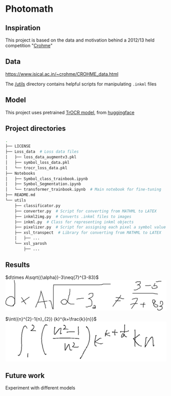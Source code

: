 # Photomath

## Inspiration
This project is based on the data and motivation behind a 2012/13 held competition "[Crohme](https://www.isical.ac.in/~crohme/index.html)"


## Data
https://www.isical.ac.in/~crohme/CROHME_data.html

The [/utils](/utils) directory contains helpful scripts for manipulating ```.inkml``` files


## Model
This project uses pretrained [TrOCR model](https://huggingface.co/microsoft/trocr-large-handwritten), from [huggingface](https://github.com/huggingface/transformers)


## Project directories
```bash
.
├── LICENSE
├── Loss_data  # Loss data files
│   ├── loss_data_augmentv3.pkl
│   ├── symbol_loss_data.pkl
│   └── trocr_loss_data.pkl
├── Notebooks
│   ├── Symbol_class_trainbook.ipynb  
│   ├── Symbol_Segmentation.ipynb
│   └── transformer_trainbook.ipynb  # Main notebook for fine-tuning
├── README.md
└── utils  
    ├── classificator.py
    ├── converter.py  # Script for converting from MATHML to LATEX
    ├── inkml2img.py  # Converts .inkml files to images
    ├── inkml.py  # Class for representing inkml objects
    ├── pixelizer.py  # Script for assigning each pixel a symbol value
    ├── xsl_transpect  # Library for converting from MATHML to LATEX
    │   ├── ...
    └── xsl_yarosh
        ├── ...

```

## Results

$d\times A\sqrt{{\alpha}}-3\neq{7}^{3-83}$
![Image Alt Text](./examples/ex1.png)


$\int({n}^{2}-1{n}_{2}) {k}^{k+\frac{k}{n}}$
![Image Alt Text](./examples/ex2.png)


## Future work

Experiment with different models
